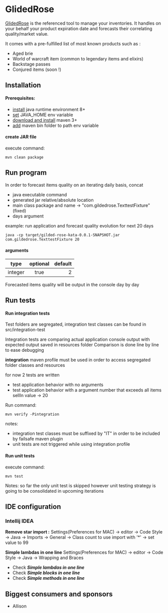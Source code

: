 # GlidedRose

[GlidedRose](https://github.com/emilybache/GildedRose-Refactoring-Kata)
is the referenced tool to manage your inventories. It handles on your behalf your product expiration date and forecasts
their correlating quality/market value.

It comes with a pre-fulfilled list of most known products such as :

- Aged brie
- World of warcraft item (common to legendary items and elixirs)
- Backstage passes
- Conjured items (soon !)

## Installation

#### Prerequisites:

- [install](https://www.oracle.com/java/technologies/javase-jre8-downloads.html) java runtime environment 8+
- [set](https://docs.oracle.com/cd/E19182-01/821-0917/inst_jdk_javahome_t/index.html) JAVA_HOME env variable
- [download and install](https://maven.apache.org/download.cgi) maven 3+
- [add](https://www.baeldung.com/install-maven-on-windows-linux-mac) maven bin folder to path env variable

#### create JAR file

execute command:

```
mvn clean package
```

## Run program

In order to forecast items quality on an iterating daily basis, concat

- java executable command
- generated jar relative/absolute location
- main class package and name -> "com.gildedrose.TexttestFixture" (fixed)
- days argument

example: run application and forecast quality evolution for next 20 days

```
java -cp target/gilded-rose-kata-0.0.1-SNAPSHOT.jar com.gildedrose.TexttestFixture 20
```

#### arguments

| type    | optional |  default |
|:-------:|:--------:|---------:|
| integer | true     | 2        |

Forecasted items quality will be output in the console day by day

## Run tests

#### Run integration tests

Test folders are segregated, integration test classes can be found in src/integration-test

Integration tests are comparing actual application console output with expected output saved in resources folder
Comparison is done line by line to ease debugging

**integration** maven profile must be used in order to access segregated folder classes and resources

for now 2 tests are written

- test application behavior with no arguments
- test application behavior with a argument number that exceeds all items sellIn value -> 20

Run command:

```
mvn verify -Pintegration
```

notes:

- integration test classes must be suffixed by "IT" in order to be included by failsafe maven plugin
- unit tests are not triggered while using integration profile

#### Run unit tests

execute command:

```
mvn test
```

Notes: so far the only unit test is skipped however unit testing strategy is going to be consolidated in upcoming
iterations

## IDE configuration

### Intellij IDEA

**Remove star import :**
Settings(Preferences for MAC) -> editor -> Code Style -> Java -> Imports -> General -> Class count to use import
with '*' -> set value to 99

**Simple lambdas in one line**
Settings(Preferences for MAC) -> editor -> Code Style -> Java -> Wrapping and Braces

- Check ***Simple lambdas in one line***
- Check ***Simple blocks in one line***
- Check ***Simple methods in one line***

## Biggest consumers and sponsors

- Allison
